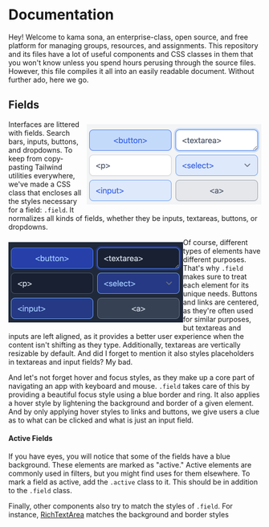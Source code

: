 # Documentation

Hey! Welcome to kama sona, an enterprise-class, open source, and free platform
for managing groups, resources, and assignments. This repository and its files
have a lot of useful components and CSS classes in them that you won't know
unless you spend hours perusing through the source files. However, this file
compiles it all into an easily readable document. Without further ado, here we
go.

## Fields

<img align="right" alt="An example of `.field`." src="field-light.png" vspace="8" width="348" />

Interfaces are littered with fields. Search bars, inputs, buttons, and
dropdowns. To keep from copy-pasting Tailwind utilities everywhere, we've made a
CSS class that encloses all the styles necessary for a field: `.field`. It
normalizes all kinds of fields, whether they be inputs, textareas, buttons, or
dropdowns.

<img align="left" alt="An example of `.field`." src="field-dark.png" vspace="8" width="348" />

Of course, different types of elements have different purposes. That's why
`.field` makes sure to treat each element for its unique needs. Buttons and
links are centered, as they're often used for similar purposes, but textareas
and inputs are left aligned, as it provides a better user experience when the
content isn't shifting as they type. Additionally, textareas are vertically
resizable by default. And did I forget to mention it also styles placeholders in
textareas and input fields? My bad.

And let's not forget hover and focus styles, as they make up a core part of
navigating an app with keyboard and mouse. `.field` takes care of this by
providing a beautiful focus style using a blue border and ring. It also applies
a hover style by lightening the background and border of a given element. And by
only applying hover styles to links and buttons, we give users a clue as to what
can be clicked and what is just an input field.

#### Active Fields

If you have eyes, you will notice that some of the fields have a blue
background. These elements are marked as "active." Active elements are commonly
used in filters, but you might find uses for them elsewhere. To mark a field as
active, add the `.active` class to it. This should be in addition to the
`.field` class.

Finally, other components also try to match the styles of `.field`. For
instance, [RichTextArea](#richtextarea) matches the background and border styles

